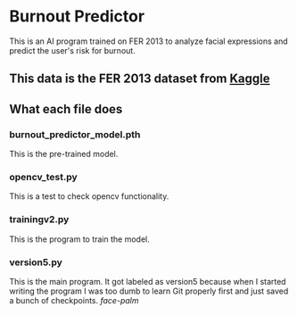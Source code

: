 # Burnout Predictor
This is an AI program trained on FER 2013 to analyze facial expressions and predict the user's risk for burnout.
## This data is the FER 2013 dataset from [Kaggle](https://www.kaggle.com/datasets/msambare/fer2013)
## What each file does
### burnout_predictor_model.pth
This is the pre-trained model.
### opencv_test.py
This is a test to check opencv functionality.
### trainingv2.py
This is the program to train the model.
### version5.py
This is the main program.
It got labeled as version5 because when I started writing the program I was too dumb to learn Git properly first and just saved a bunch of checkpoints.
*face-palm*
